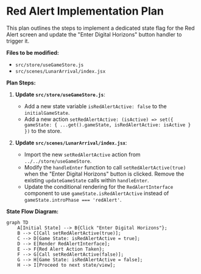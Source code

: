 # Red Alert Implementation Plan

This plan outlines the steps to implement a dedicated state flag for the Red Alert screen and update the "Enter Digital Horizons" button handler to trigger it.

**Files to be modified:**

*   `src/store/useGameStore.js`
*   `src/scenes/LunarArrival/index.jsx`

**Plan Steps:**

1.  **Update `src/store/useGameStore.js`**:
    *   Add a new state variable `isRedAlertActive: false` to the `initialGameState`.
    *   Add a new action `setRedAlertActive: (isActive) => set({ gameState: { ...get().gameState, isRedAlertActive: isActive } })` to the store.

2.  **Update `src/scenes/LunarArrival/index.jsx`**:
    *   Import the new `setRedAlertActive` action from `../../store/useGameStore`.
    *   Modify the `handleEnter` function to call `setRedAlertActive(true)` when the "Enter Digital Horizons" button is clicked. Remove the existing `updateGameState` calls within `handleEnter`.
    *   Update the conditional rendering for the `RedAlertInterface` component to use `gameState.isRedAlertActive` instead of `gameState.introPhase === 'redAlert'`.

**State Flow Diagram:**

```mermaid
graph TD
    A[Initial State] --> B{Click "Enter Digital Horizons"};
    B --> C[Call setRedAlertActive(true)];
    C --> D[Game State: isRedAlertActive = true];
    D --> E[Render RedAlertInterface];
    E --> F{Red Alert Action Taken};
    F --> G[Call setRedAlertActive(false)];
    G --> H[Game State: isRedAlertActive = false];
    H --> I[Proceed to next state/view];